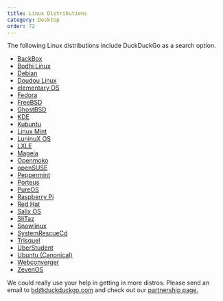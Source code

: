 ```yaml
---
title: Linux Distributions
category: Desktop
order: 72
---
```


<p>The following Linux distributions include DuckDuckGo as a search option.</p>

<ul>
    <li><a href="http://www.backbox.org/">BackBox</a></li>
    <li><a href="http://bodhilinux.com/">Bodhi Linux</a></li>
    <li><a href="http://www.debian.org/">Debian</a></li>
    <li><a href="http://doudoulinux.org/web/english/index.html">Doudou Linux</a></li>
    <li><a href="http://elementaryos.org/">elementary OS</a></li>
    <li><a href="http://fedoraproject.org/">Fedora</a></li>
    <li><a href="http://www.freebsd.org/">FreeBSD</a></li>
    <li><a href="http://ghostbsd.org/">GhostBSD</a></li>
    <li><a href="http://kde.org/">KDE</a></li>
    <li><a href="http://www.kubuntu.org/">Kubuntu</a></li>
    <li><a href="http://www.linuxmint.com/">Linux Mint</a></li>
    <li><a href="http://luninuxos.com/">LuninuX OS</a></li>
    <li><a href="http://www.lxle.net">LXLE</a></li>
    <li><a href="http://www.mageia.org/en/">Mageia</a></li>
    <li><a href="http://openmoko.com/">Openmoko</a></li>
    <li><a href="http://www.opensuse.org/">openSUSE</a></li>
    <li><a href="http://peppermintos.com/">Peppermint</a></li>
    <li><a href="http://porteus.org/">Porteus</a></li>
    <li><a href="https://www.pureos.net/">PureOS</a></li>
    <li><a href="http://www.raspberrypi.org/">Raspberry Pi</a></li>
    <li><a href="https://www.redhat.com/">Red Hat</a></li>
    <li><a href="http://www.salixos.org/">Salix OS</a></li>
    <li><a href="http://www.slitaz.org/en/">SliTaz</a></li>
    <li><a href="https://www.snowlinux.de/">Snowlinux</a></li>
    <li><a href="http://www.sysresccd.org/SystemRescueCd_Homepage">SystemRescueCd</a></li>
    <li><a href="http://trisquel.info/">Trisquel</a></li>
    <li><a href="http://uberstudent.org/">UberStudent</a></li>
    <li><a href="http://www.ubuntu.com/">Ubuntu (Canonical)</a></li>
    <li><a href="http://webconverger.com/">Webconverger</a></li>
    <li><a href="http://www.zevenos.com/">ZevenOS</a></li>
</ul>
<p>
    We could really use your help in getting in more distros. Please send an email
    to <a href="mailto:bd@duckduckgo.com">bd@duckduckgo.com</a> and check out our
    <a href="/company/partnerships">partnership page.</a>
</p>
